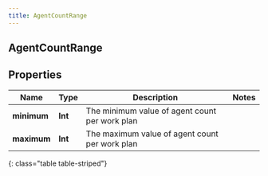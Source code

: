 ```yaml
---
title: AgentCountRange
---
```

## AgentCountRange

## Properties

|Name | Type | Description | Notes|
|------------ | ------------- | ------------- | -------------|
| **minimum** | **Int** | The minimum value of agent count per work plan | |
| **maximum** | **Int** | The maximum value of agent count per work plan | |
{: class="table table-striped"}


